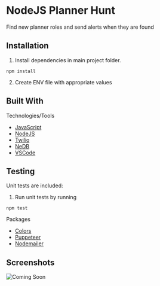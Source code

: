 # NodeJS Planner Hunt

Find new planner roles and send alerts when they are found

## Installation

1. Install dependencies in main project folder.

```
npm install
```

2. Create ENV file with appropriate values

## Built With

Technologies/Tools

- [JavaScript](https://www.javascript.com/)
- [NodeJS](https://nodejs.org/)
- [Twilio](https://www.twilio.com/)
- [NeDB](https://dbdb.io/db/nedb)
- [VSCode](https://code.visualstudio.com/)

## Testing

Unit tests are included:

1. Run unit tests by running

```
npm test
```

Packages

- [Colors](https://www.npmjs.com/package/colors)
- [Puppeteer](https://www.npmjs.com/package/puppeteer)
- [Nodemailer](https://www.npmjs.com/package/nodemailer)

## Screenshots

![Coming Soon](https://upload.wikimedia.org/wikipedia/commons/8/80/Comingsoon.png "Coming Soon")
